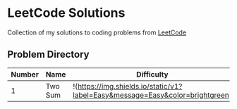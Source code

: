 # LeetCode Solutions

Collection of my solutions to coding problems from [LeetCode](https://leetcode.com)

## Problem Directory

Number | Name | Difficulty | Time | Space
--- | --- | --- | --- | ---
1 | Two Sum | !(https://img.shields.io/static/v1?label=Easy&message=Easy&color=brightgreen) | 1508 ms | 9.4 MB